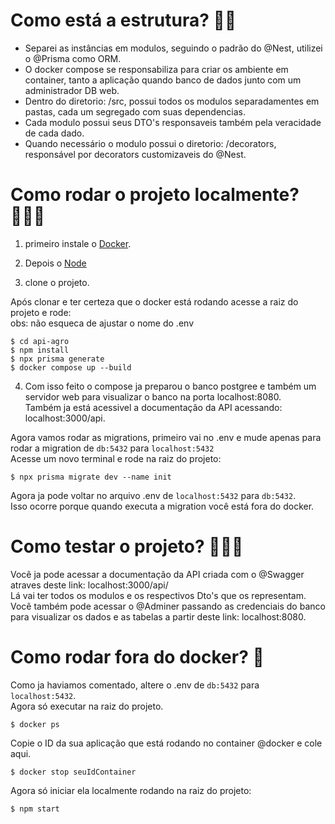 # Como está a estrutura? 👷🏽
- Separei as instâncias em modulos, seguindo o padrão do @Nest, utilizei o @Prisma como ORM. <br>
- O docker compose se responsabiliza para criar os ambiente em container, tanto a aplicação quando banco de dados junto com um administrador DB web.<br>
- Dentro do diretorio: /src, possui todos os modulos separadamentes em pastas, cada um segregado com suas dependencias. <br>
- Cada modulo possui seus DTO's responsaveis também pela veracidade de cada dado. <br>
- Quando necessário o modulo possui o diretorio: /decorators, responsável por decorators customizaveis do @Nest. <br>

# Como rodar o projeto localmente? 👨🏽‍💻

1. primeiro instale o [Docker](https://www.docker.com/get-started/). </br>

2. Depois o [Node](https://nodejs.org/en/download/current) </br>

3. clone o projeto. </br>

Após clonar e ter certeza que o docker está rodando acesse a raiz do projeto e rode:<br>
obs: não esqueca de ajustar o nome do .env <br>
    
    $ cd api-agro
    $ npm install
    $ npx prisma generate
    $ docker compose up --build

4. Com isso feito o compose ja preparou o banco postgree e também um servidor web para visualizar o banco na porta localhost:8080.</br>
Também ja está acessivel a documentação da API acessando: localhost:3000/api.</br>

Agora vamos rodar as migrations, primeiro vai no .env e mude apenas para rodar a migration de `db:5432` para `localhost:5432` <br> 
Acesse um novo terminal e rode na raiz do projeto:</br>

    $ npx prisma migrate dev --name init 

Agora ja pode voltar no arquivo .env de `localhost:5432` para `db:5432`. <br>
Isso ocorre porque quando executa a migration você está fora do docker. <br> 

# Como testar o projeto? 🧙🏼‍♂️

Você ja pode acessar a documentação da API criada com o @Swagger atraves deste link: localhost:3000/api/ </br>
Lá vai ter todos os modulos e os respectivos Dto's que os representam.  <br>
Você também pode acessar o @Adminer passando as credenciais do banco para visualizar os dados e as tabelas a partir deste link: localhost:8080.  <br>


# Como rodar fora do docker? 🐳

Como ja haviamos comentado, altere o .env de `db:5432` para `localhost:5432`. <br>
Agora só executar na raiz do projeto. <br> 

    $ docker ps 

Copie o ID da sua aplicação que está rodando no container @docker e cole aqui.

    $ docker stop seuIdContainer

Agora só iniciar ela localmente rodando na raiz do projeto: 

    $ npm start
